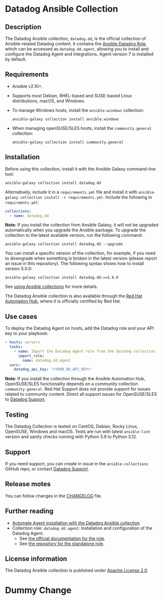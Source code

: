 # Datadog Ansible Collection

## Description

The Datadog Ansible collection, `datadog.dd`, is the official collection of Ansible-related Datadog content. It contains the [Ansible Datadog Role](https://github.com/DataDog/ansible-datadog/), which can be accessed as `datadog.dd.agent`, allowing you to install and configure the Datadog Agent and integrations. Agent version 7 is installed by default.

## Requirements

- Ansible v2.10+.
- Supports most Debian, RHEL-based and SUSE-based Linux distributions, macOS, and Windows.
- To manage Windows hosts, install the `ansible.windows` collection:

  ```shell
  ansible-galaxy collection install ansible.windows
  ```
- When managing openSUSE/SLES hosts, install the `community.general` collection:
  
  ```shell
  ansible-galaxy collection install community.general
  ```

## Installation

Before using this collection, install it with the Ansible Galaxy command-line tool:

```
ansible-galaxy collection install datadog.dd
```

Alternatively, include it in a `requirements.yml` file and install it with `ansible-galaxy collection install -r requirements.yml`. Include the following in `requirments.yml`:


```yaml
collections:
  - name: datadog.dd
```

**Note**: If you install the collection from Ansible Galaxy, it will not be upgraded automatically when you upgrade the Ansible package. 
To upgrade the collection to the latest available version, run the following command:

```
ansible-galaxy collection install datadog.dd --upgrade
```

You can install a specific version of the collection, for example, if you need to downgrade when something is broken in the latest version (please report an issue in this repository). The following syntax shows how to install version 5.0.0:

```
ansible-galaxy collection install datadog.dd:==5.0.0
```

See [using Ansible collections](https://docs.ansible.com/ansible/devel/user_guide/collections_using.html) for more details.

The Datadog Ansible collection is also available through the [Red Hat Automation Hub](https://console.redhat.com/ansible/automation-hub/repo/published/datadog/dd/), where it is officially certified by Red Hat.

## Use cases

To deploy the Datadog Agent on hosts, add the Datadog role and your API key to your playbook:

```yaml
- hosts: servers
  tasks:
    - name: Import the Datadog Agent role from the Datadog collection
      import_role:
        name: datadog.dd.agent
  vars:
    datadog_api_key: "<YOUR_DD_API_KEY>"
```

**Note**: If you install the collection through the Ansible Automation Hub, OpenSUSE/SLES functionality depends on a community collection `community.general`. Red Hat Support does not provide support for issues related to community content. Direct all support issues for OpenSUSE/SLES to [Datadog Support][1].


## Testing

The Datadog Collection is tested on CentOS, Debian, Rocky Linux, OpenSUSE, Windows and macOS. Tests are run with latest `ansible-lint` version and sanity checks running with Python 3.9 to Python 3.12.

## Support

If you need support, you can create in issue in the `ansible-collections` GitHub repo, or contact [Datadog Support][1].

## Release motes

You can follow changes in the [CHANGELOG][2] file.

## Further reading

- [Automate Agent installation with the Datadog Ansible collection][6]
- Collection role: `datadog.dd.agent`: Installation and configuration of the Datadog Agent.
  - See [the official documentation for the role][3].
  - See [the repository for the standalone role][4].

## License information

The Datadog Ansible collection is published under [Apache License 2.0][5].

[1]: https://docs.datadoghq.com/help/
[2]: https://github.com/ansible-collections/Datadog/blob/main/CHANGELOG.rst
[3]: https://docs.datadoghq.com/agent/guide/ansible_standalone_role/#setup
[4]: https://github.com/DataDog/ansible-datadog#readme
[5]: https://github.com/ansible-collections/Datadog/blob/main/LICENSE
[6]: https://www.datadoghq.com/blog/datadog-ansible-collection/

# Dummy Change
